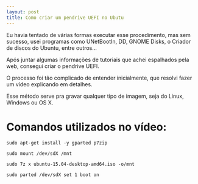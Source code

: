 ```yaml
---
layout: post
title: Como criar um pendrive UEFI no Ubutu
---
```


Eu havia tentado de várias formas executar esse procedimento, mas sem sucesso, usei programas como UNetBootIn, DD, GNOME Disks, o Criador de discos do Ubuntu, entre outros...

Após juntar algumas informações de tutoriais que achei espalhados pela web, consegui criar o pendrive UEFI.

O processo foi tão complicado de entender inicialmente, que resolvi fazer um vídeo explicando em detalhes.

Esse método serve pra gravar qualquer tipo de imagem, seja do Linux, Windows ou OS X.

# Comandos utilizados no vídeo:

`sudo apt-get install -y gparted p7zip`

`sudo mount /dev/sdX /mnt`

`sudo 7z x ubuntu-15.04-desktop-amd64.iso -o/mnt`

`sudo parted /dev/sdX set 1 boot on` 

<object align="center" width="560" height="315">
<param name="movie" value="https://www.youtube.com/v/djW5N4MYxjs&amp;hl=pt_BR&amp;fs=1&amp;vq=hd1080"></param>
<param name="allowFullScreen" value="true"></param>
<param name="allowscriptaccess" value="always"></param>
<embed src="https://www.youtube.com/v/djW5N4MYxjs&amp;hl=pt_BR&amp;fs=1&amp;vq=hd1080" allowscriptaccess="always" allowfullscreen="true" width="560" height="315"></embed>
</object>
